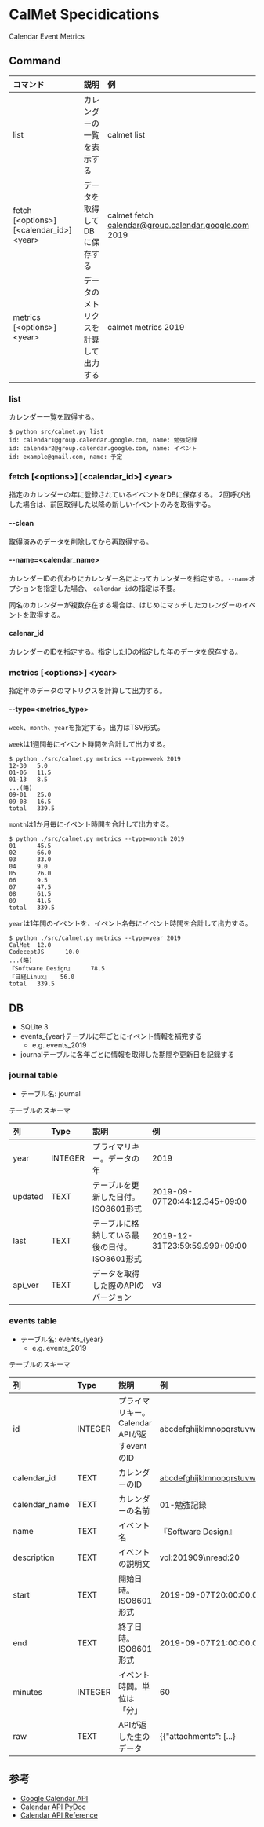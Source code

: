 CalMet Specidications
================================================================================

Calendar Event Metrics

Command
--------------------------------------------------------------------------------

|                  コマンド                   |                 説明                 |                          例                          |
|:--------------------------------------------|:-------------------------------------|:-----------------------------------------------------|
| list                                        | カレンダーの一覧を表示する           | calmet list                                          |
| fetch [\<options>] [\<calendar_id>] \<year> | データを取得してDBに保存する         | calmet fetch calendar@group.calendar.google.com 2019 |
| metrics [\<options>] \<year>                | データのメトリクスを計算して出力する | calmet metrics 2019                                  |


### list

カレンダー一覧を取得する。

```
$ python src/calmet.py list
id: calendar1@group.calendar.google.com, name: 勉強記録
id: calendar2@group.calendar.google.com, name: イベント
id: example@gmail.com, name: 予定
```


### fetch [\<options>] [\<calendar_id>] \<year>

指定のカレンダーの年に登録されているイベントをDBに保存する。
2回呼び出した場合は、前回取得した以降の新しいイベントのみを取得する。

#### --clean

取得済みのデータを削除してから再取得する。

#### --name=<calendar_name>

カレンダーIDの代わりにカレンダー名によってカレンダーを指定する。`--name`オプションを指定した場合、
`calendar_id`の指定は不要。

同名のカレンダーが複数存在する場合は、はじめにマッチしたカレンダーのイベントを取得する。

#### calenar_id

カレンダーのIDを指定する。指定したIDの指定した年のデータを保存する。


### metrics [\<options>] \<year>

指定年のデータのマトリクスを計算して出力する。

#### --type=<metrics_type>

`week`、`month`、`year`を指定する。出力はTSV形式。

`week`は1週間毎にイベント時間を合計して出力する。

```
$ python ./src/calmet.py metrics --type=week 2019
12-30   5.0
01-06   11.5
01-13   8.5
...(略)
09-01   25.0
09-08   16.5
total   339.5
```

`month`は1か月毎にイベント時間を合計して出力する。

```
$ python ./src/calmet.py metrics --type=month 2019
01      45.5
02      66.0
03      33.0
04      9.0
05      26.0
06      9.5
07      47.5
08      61.5
09      41.5
total   339.5
```

`year`は1年間のイベントを、イベント名毎にイベント時間を合計して出力する。

```
$ python ./src/calmet.py metrics --type=year 2019
CalMet  12.0
CodeceptJS      10.0
...(略)
『Software Design』     78.5
『日経Linux』   56.0
total   339.5
```


DB
--------------------------------------------------------------------------------

- SQLite 3
- events_{year}テーブルに年ごとにイベント情報を補完する
    - e.g. events_2019
- journalテーブルに各年ごとに情報を取得した期間や更新日を記録する


### journal table

- テーブル名: journal

テーブルのスキーマ

|   列    |  Type   |                     説明                      |              例               |
|:--------|:--------|:----------------------------------------------|:------------------------------|
| year    | INTEGER | プライマリキー。データの年                    | 2019                          |
| updated | TEXT    | テーブルを更新した日付。ISO8601形式           | 2019-09-07T20:44:12.345+09:00 |
| last    | TEXT    | テーブルに格納している最後の日付。ISO8601形式 | 2019-12-31T23:59:59.999+09:00 |
| api_ver | TEXT    | データを取得した際のAPIのバージョン           | v3                            |


### events table

- テーブル名: events_{year}
    - e.g. events_2019

テーブルのスキーマ

|      列       |  Type   |                    説明                     |                          例                          |
|:--------------|:--------|:--------------------------------------------|:-----------------------------------------------------|
| id            | INTEGER | プライマリキー。Calendar APIが返すeventのID | abcdefghijklmnopqrstuvwxyz                           |
| calendar_id   | TEXT    | カレンダーのID                              | abcdefghijklmnopqrstuvwxyz@group.calendar.google.com |
| calendar_name | TEXT    | カレンダーの名前                            | 01-勉強記録                                          |
| name          | TEXT    | イベント名                                  | 『Software Design』                                  |
| description   | TEXT    | イベントの説明文                            | vol:201909\nread:20                                  |
| start         | TEXT    | 開始日時。ISO8601形式                       | 2019-09-07T20:00:00.000+09:00                        |
| end           | TEXT    | 終了日時。ISO8601形式                       | 2019-09-07T21:00:00.00+09:00                         |
| minutes       | INTEGER | イベント時間。単位は「分」                  | 60                                                   |
| raw           | TEXT    | APIが返した生のデータ                       | {{"attachments": [...}                               |


参考
--------------------------------------------------------------------------------

- [Google Calendar API](https://developers.google.com/calendar/?hl=ja)
- [Calendar API PyDoc](https://developers.google.com/resources/api-libraries/documentation/calendar/v3/python/latest/?hl=ja)
- [Calendar API Reference](https://developers.google.com/calendar/v3/reference/?hl=ja)
